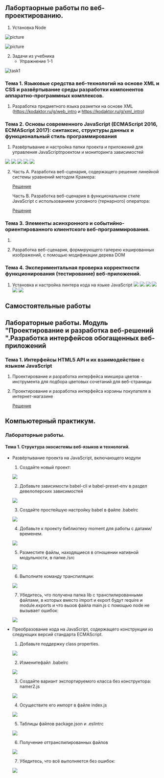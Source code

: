 

## Лабортаорные работы по веб-проектированию.

1. Установка Node

![picture](node_installation.png)

![picture](node_installation1.png)

2. Задачи из учебника
   * Упражнение 1-1
   
  ![task1](hello_world.jpg)

### Тема 1. Языковые средства веб-технологий на основе XML и CSS и развёртывание среды разработки компонентов аппаратно-программных комплексов.

   1. Разработка предметного языка разметки на основе XML (https://kodaktor.ru/g/web_intro и https://kodaktor.ru/g/xml_intro)  
  
### Тема 2. Основы современного JavaScript (ECMAScript 2016, ECMAScript 2017): синтаксис, структуры данных и функциональный стиль программирования
   1. Развёртывание и настройка папки проекта и приложений для управления JavaScriptпроектом и мониторинга зависимостей
   
   ![](theme2/labproj11.jpg)
   ![](theme2/labproj12.jpg)
   ![](theme2/labproj13.jpg)
   ![](theme2/labproj14.jpg)
   ![](theme2/labproj15.jpg)
   
   2. Часть А. Разработка веб-сценария, содержащего решение линейной системы уравнений методом Крамера:
   
      [Решение](https://kodaktor.ru/task_20d17)
      
      Часть B. Разработка веб-сценария в функциональном стиле JavaScript с использованием условного (тернарного) оператора:
      
      [Решение](https://kodaktor.ru/ternary_30c2c)
      
### Тема 3. Элементы асинхронного и событийно-ориентированного клиентского веб-программирования.
 
   1. 
   
   2. Разработка веб-сценария, формирующего галерею кэшированных изображений, с помощью модификации дерева DOM
    
### Тема 4. Экспериментальная проверка корректности функционирования (тестирование) веб-приложений.

   1.  Установка и настройка линтера кода на языке JavaScript
   ![](theme4/linter/theme4lab11.jpg)
   ![](theme4/linter/theme4lab12.jpg)
   ![](theme4/linter/theme4lab13.jpg)
   ![](theme4/linter/theme4lab14.jpg)
   ![](theme4/linter/theme4lab15.jpg)
   ![](theme4/linter/theme4lab16.jpg)
    
## Самостоятельные работы

## Лабораторные работы. Модуль "Проектирование и разработка веб-решений ".Разработка интерфейсов обогащенных веб-приложений

### Тема 1.  Интерфейсы HTML5 API и их взаимодействие с языком JavaScript

1. Проектирование и разработка интерфейса микшера цветов - инструмента для подбора
цветовых сочетаний для веб-страницы

2. Проектирование и разработка интерфейса корзины покупателя в интернет-магазине

    [Решение](https://repl.it/@AlieksandraTrub/DragnDrop)

## Компьютерный практикум.

### Лабораторные работы.

#### Тема 1. Структура экосистемы веб-языков и технологий.

- Развёртывание проекта на JavaScript, включающего модули
   1. Создайте новый проект:
   
   ![](lab1nameproject.png)
   
   2. Добавьте зависимости babel-cli и babel-preset-env в раздел девелоперских зависимостей
   
   ![](lab1bable.png)
   
   3. Создайте простейшую настройку babel в файле .babelrc
   
   ![](lab1echo.png)
   
   4. Добавьте к проекту библиотеку moment для работы с датами/временем.
   
   ![](lab1moment.png)
   
   5. Разместите файлы, находящиеся в отношении нативной модульности, в папке./src
   
   ![](lab1mainsrc.png)
   
   6. Выполните команду транспиляции:
   
   ![](lab1build.png)
   
   7. Убедитесь, что получена папка lib с транспилированными файлами, в которых вместо  import и export будут require и module.exports и что вызов файла main.js с помощью node не вызывает ошибок:
   
   ![](lab1lib.png)
   
- Преобразование кода на JavaScript,  содержащего конструкции из следующих версий стандарта ECMAScript.

   1. Добавьте поддержку class properties.
   
   ![](lab2/lab2properties.png)
   
   2. Изменитефайл .babelrc
   
   ![](lab2/lab2babelrc.png)
   
   3. Создайте вариант экспортируемого класса без конструктора: namer2.js
   
   ![](lab2/lab2namer2.png)
   
   4. Осуществите его импорт в файле index.js
   
   ![](lab2/lab2index.png)
   
   5. Таблицы файлов package.json и .eslintrc
   
   ![](lab2/lab2package.png)
   
   6. Получение оттранспилированных файлов
   
   ![](lab2/lab2build.png)
   
   7. Убедитесь, что всё выполняется без ошибок:
   
   ![](lab2/lab2check.png)
   
  
